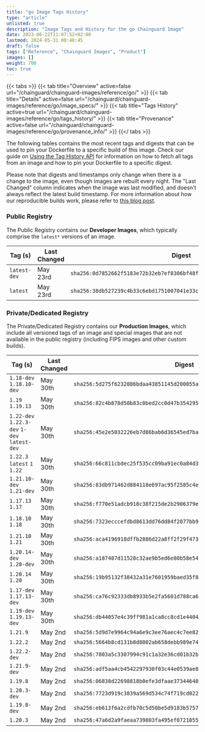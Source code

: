 ```yaml
---
title: "go Image Tags History"
type: "article"
unlisted: true
description: "Image Tags and History for the go Chainguard Image"
date: 2023-06-22T11:07:52+02:00
lastmod: 2024-05-31 00:48:45
draft: false
tags: ["Reference", "Chainguard Images", "Product"]
images: []
weight: 700
toc: true
---
```


{{< tabs >}}
{{< tab title="Overview" active=false url="/chainguard/chainguard-images/reference/go/" >}}
{{< tab title="Details" active=false url="/chainguard/chainguard-images/reference/go/image_specs/" >}}
{{< tab title="Tags History" active=true url="/chainguard/chainguard-images/reference/go/tags_history/" >}}
{{< tab title="Provenance" active=false url="/chainguard/chainguard-images/reference/go/provenance_info/" >}}
{{</ tabs >}}

The following tables contains the most recent tags and digests that can be used to pin your Dockerfile to a specific build of this image. Check our guide on [Using the Tag History API](/chainguard/chainguard-images/using-the-tag-history-api/) for information on how to fetch all tags from an image and how to pin your Dockerfile to a specific digest.

Please note that digests and timestamps only change when there is a change to the image, even though images are rebuilt every night. The "Last Changed" column indicates when the image was last modified, and doesn't always reflect the latest build timestamp. For more information about how our reproducible builds work, please refer to [this blog post](https://www.chainguard.dev/unchained/reproducing-chainguards-reproducible-image-builds).

### Public Registry
The Public Registry contains our **Developer Images**, which typically comprise the `latest*` versions of an image.

| Tag (s)       | Last Changed | Digest                                                                    |
|---------------|--------------|---------------------------------------------------------------------------|
|  `latest-dev` | May 23rd     | `sha256:0d7852662f5183e72b32eb7ef8306bf48f32846d5c20f0481ec2a5b127918929` |
|  `latest`     | May 23rd     | `sha256:38db527239c4b33c6ebd1751007041e33cdf81de45f2195b1a60816eb351def1` |


### Private/Dedicated Registry
The Private/Dedicated Registry contains our **Production Images**, which include all versioned tags of an image and special images that are not available in the public registry (including FIPS images and other custom builds).

| Tag (s)                                       | Last Changed | Digest                                                                    |
|-----------------------------------------------|--------------|---------------------------------------------------------------------------|
|  `1.18-dev` `1.18.10-dev`                     | May 30th     | `sha256:5d275f6232886bdaa43851145d200055a724c8a161fc5050c0f8477b3faed8e2` |
|  `1.19` `1.19.13`                             | May 30th     | `sha256:82c4b878d50b83c0bed2cc0d47b3542953ab72f9972178594ff3375028d1b6f0` |
|  `1.22-dev` `1.22.3-dev` `1-dev` `latest-dev` | May 30th     | `sha256:45e2e5032226eb7d86bab6d36545ed7ba005d185214d338b807ee016b6c00b3b` |
|  `1.22.3` `latest` `1` `1.22`                 | May 30th     | `sha256:66c811cbdec25f535cc09ba91ec0a84d3f32b9edb8a2a5fe5bda3f414652dcc7` |
|  `1.21.10-dev` `1.21-dev`                     | May 30th     | `sha256:83db971462d884118e697ac95f2585c4e6280b19cec1c7703eac3a12addf15f2` |
|  `1.17.13` `1.17`                             | May 30th     | `sha256:f770e51adcb918c38f215de2b2906379e6dfcacd966d61f543f7e65ba4c250d1` |
|  `1.18.10` `1.18`                             | May 30th     | `sha256:7323ecccefdbd8613dd76dd84f2077bb9270b4116ed8deb1772e79a9e71c7d43` |
|  `1.21.10` `1.21`                             | May 30th     | `sha256:aca4196918dffb2886d22a8ff2f29f473b2a7238919b6ba1c382bb009ebab109` |
|  `1.20.14-dev` `1.20-dev`                     | May 30th     | `sha256:a187407d11528c32ae9b5ed6e80b58e5496ef41ba946fc260a4da8bb145a458d` |
|  `1.20.14` `1.20`                             | May 30th     | `sha256:19b95132f38432a31e7601959baed35f89a570b2354492298d6bddf6d1ed879e` |
|  `1.17-dev` `1.17.13-dev`                     | May 30th     | `sha256:ca76c92333db8933b5e2fa5601d788ca6254379d0ed04ce03be2cd475a7e43fa` |
|  `1.19-dev` `1.19.13-dev`                     | May 30th     | `sha256:db44057e4c39ff981a1ca8cc8cd1e4404ed82dafa954d46df5d462826faa5b1e` |
|  `1.21.9`                                     | May 2nd      | `sha256:5d9d7e9964c94a6e9c3ee76aec4c7ee8241270a84b6aa0117bc9f36eea1c1c5f` |
|  `1.22.2`                                     | May 2nd      | `sha256:5664b8cd131b8d8002ab658debb989e74504a0a63cc6c8b5e5b634612d61df84` |
|  `1.22.2-dev`                                 | May 2nd      | `sha256:7803a5c3307994c91c1a32e36cd01b32b82c32babb952599aefdd0ed827c3e89` |
|  `1.21.9-dev`                                 | May 2nd      | `sha256:adf5aa4cb4542297930f03c44e0539ae89acdc8e565c26fffee6dca569e5891b` |
|  `1.19.8`                                     | May 2nd      | `sha256:06838d22698818b0efe3dfaae3734464070be3061e379266f6c710728b22cb54` |
|  `1.20.3-dev`                                 | May 2nd      | `sha256:7723d919c3839a569d534c74f719cd02232ad13e4a1185a381909422f2e87c8c` |
|  `1.19.8-dev`                                 | May 2nd      | `sha256:eb613f6a2cdfb70c5d50be5d9183b575754ec83fee35e8f62d7cb02b7875bbb2` |
|  `1.20.3`                                     | May 2nd      | `sha256:47a6d2a9faeaa739803fa495ef0721055a24142ebd1f0ab4e2306b6cebf860d1` |

